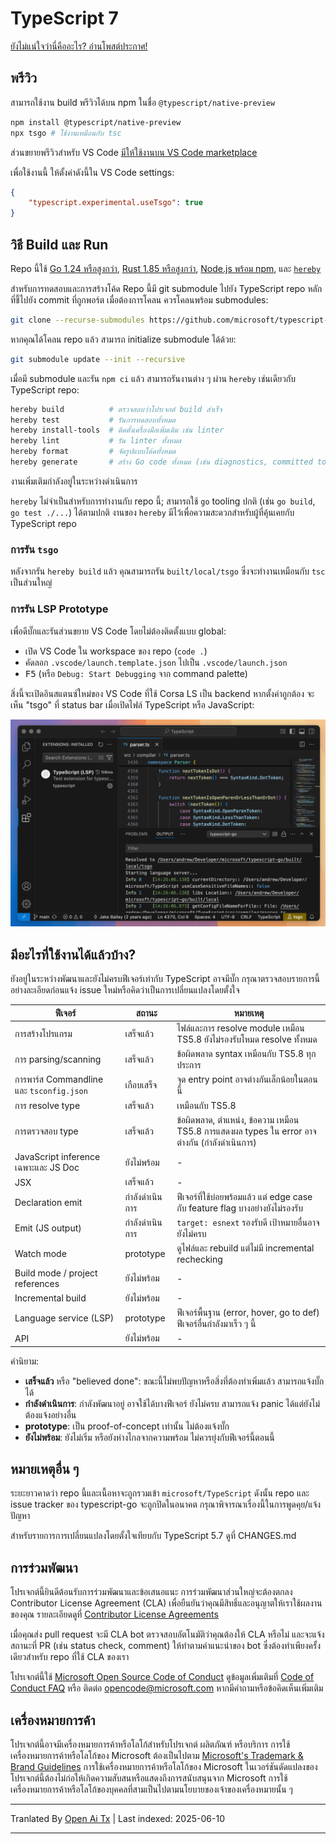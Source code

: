 # TypeScript 7

[ยังไม่แน่ใจว่านี่คืออะไร? อ่านโพสต์ประกาศ!](https://devblogs.microsoft.com/typescript/typescript-native-port/)

## พรีวิว

สามารถใช้งาน build พรีวิวได้บน npm ในชื่อ `@typescript/native-preview`

```sh
npm install @typescript/native-preview
npx tsgo # ใช้งานเหมือนกับ tsc
```

ส่วนขยายพรีวิวสำหรับ VS Code [มีให้ใช้งานบน VS Code marketplace](https://marketplace.visualstudio.com/items?itemName=TypeScriptTeam.native-preview)

เพื่อใช้งานนี้ ให้ตั้งค่าดังนี้ใน VS Code settings:

```json
{
    "typescript.experimental.useTsgo": true
}
```

## วิธี Build และ Run

Repo นี้ใช้ [Go 1.24 หรือสูงกว่า](https://go.dev/dl/), [Rust 1.85 หรือสูงกว่า](https://www.rust-lang.org/tools/install), [Node.js พร้อม npm](https://nodejs.org/), และ [`hereby`](https://www.npmjs.com/package/hereby)

สำหรับการทดสอบและการสร้างโค้ด Repo นี้มี git submodule ไปยัง TypeScript repo หลักที่ชี้ไปยัง commit ที่ถูกพอร์ต
เมื่อต้องการโคลน ควรโคลนพร้อม submodules:

```sh
git clone --recurse-submodules https://github.com/microsoft/typescript-go.git
```

หากคุณได้โคลน repo แล้ว สามารถ initialize submodule ได้ด้วย:

```sh
git submodule update --init --recursive
```

เมื่อมี submodule และรัน `npm ci` แล้ว สามารถรันงานต่าง ๆ ผ่าน `hereby` เช่นเดียวกับ TypeScript repo:

```sh
hereby build          # ตรวจสอบว่าโปรเจกต์ build สำเร็จ
hereby test           # รันการทดสอบทั้งหมด
hereby install-tools  # ติดตั้งเครื่องมือเพิ่มเติม เช่น linter
hereby lint           # รัน linter ทั้งหมด
hereby format         # จัดรูปแบบโค้ดทั้งหมด
hereby generate       # สร้าง Go code ทั้งหมด (เช่น diagnostics, committed to repo)
```

งานเพิ่มเติมกำลังอยู่ในระหว่างดำเนินการ

`hereby` ไม่จำเป็นสำหรับการทำงานกับ repo นี้; สามารถใช้ `go` tooling ปกติ (เช่น `go build`, `go test ./...`) ได้ตามปกติ
งานของ `hereby` มีไว้เพื่อความสะดวกสำหรับผู้ที่คุ้นเคยกับ TypeScript repo

### การรัน `tsgo`

หลังจากรัน `hereby build` แล้ว คุณสามารถรัน `built/local/tsgo` ซึ่งจะทำงานเหมือนกับ `tsc` เป็นส่วนใหญ่

### การรัน LSP Prototype

เพื่อดีบั๊กและรันส่วนขยาย VS Code โดยไม่ต้องติดตั้งแบบ global:

* เปิด VS Code ใน workspace ของ repo (`code .`)
* คัดลอก `.vscode/launch.template.json` ไปเป็น `.vscode/launch.json`
* <kbd>F5</kbd> (หรือ `Debug: Start Debugging` จาก command palette)

สิ่งนี้จะเปิดอินสแตนซ์ใหม่ของ VS Code ที่ใช้ Corsa LS เป็น backend หากตั้งค่าถูกต้อง จะเห็น "tsgo" ที่ status bar เมื่อเปิดไฟล์ TypeScript หรือ JavaScript:

![LSP Prototype Screenshot](https://raw.githubusercontent.com/microsoft/typescript-go/main/.github/ls-screenshot.png)

## มีอะไรที่ใช้งานได้แล้วบ้าง?

ยังอยู่ในระหว่างพัฒนาและยังไม่ครบฟีเจอร์เท่ากับ TypeScript อาจมีบั๊ก กรุณาตรวจสอบรายการนี้อย่างละเอียดก่อนแจ้ง issue ใหม่หรือคิดว่าเป็นการเปลี่ยนแปลงโดยตั้งใจ

| ฟีเจอร์ | สถานะ | หมายเหตุ |
|---------|--------|-------|
| การสร้างโปรแกรม | เสร็จแล้ว | ไฟล์และการ resolve module เหมือน TS5.8 ยังไม่รองรับโหมด resolve ทั้งหมด |
| การ parsing/scanning | เสร็จแล้ว | ข้อผิดพลาด syntax เหมือนกับ TS5.8 ทุกประการ |
| การพาร์ส Commandline และ `tsconfig.json` | เกือบเสร็จ | จุด entry point อาจต่างกันเล็กน้อยในตอนนี้ |
| การ resolve type | เสร็จแล้ว | เหมือนกับ TS5.8 |
| การตรวจสอบ type | เสร็จแล้ว | ข้อผิดพลาด, ตำแหน่ง, ข้อความ เหมือน TS5.8 การแสดงผล types ใน error อาจต่างกัน (กำลังดำเนินการ) |
| JavaScript inference เฉพาะและ JS Doc | ยังไม่พร้อม | - |
| JSX | เสร็จแล้ว | - |
| Declaration emit | กำลังดำเนินการ | ฟีเจอร์ที่ใช้บ่อยพร้อมแล้ว แต่ edge case กับ feature flag บางอย่างยังไม่รองรับ |
| Emit (JS output) | กำลังดำเนินการ | `target: esnext` รองรับดี เป้าหมายอื่นอาจยังไม่ครบ |
| Watch mode | prototype | ดูไฟล์และ rebuild แต่ไม่มี incremental rechecking |
| Build mode / project references | ยังไม่พร้อม | - |
| Incremental build | ยังไม่พร้อม | - |
| Language service (LSP) | prototype | ฟีเจอร์พื้นฐาน (error, hover, go to def) ฟีเจอร์อื่นกำลังมาเร็ว ๆ นี้ |
| API | ยังไม่พร้อม | - |

คำนิยาม:

 * **เสร็จแล้ว** หรือ "believed done": ขณะนี้ไม่พบปัญหาหรือสิ่งที่ต้องทำเพิ่มแล้ว สามารถแจ้งบั๊กได้
 * **กำลังดำเนินการ**: กำลังพัฒนาอยู่ อาจใช้ได้บางฟีเจอร์ ยังไม่ครบ สามารถแจ้ง panic ได้แต่ยังไม่ต้องแจ้งอย่างอื่น
 * **prototype**: เป็น proof-of-concept เท่านั้น ไม่ต้องแจ้งบั๊ก
 * **ยังไม่พร้อม**: ยังไม่เริ่ม หรือยังห่างไกลจากความพร้อม ไม่ควรยุ่งกับฟีเจอร์นี้ตอนนี้

## หมายเหตุอื่น ๆ

ระยะยาวคาดว่า repo นี้และเนื้อหาจะถูกรวมเข้า `microsoft/TypeScript`
ดังนั้น repo และ issue tracker ของ typescript-go จะถูกปิดในอนาคต กรุณาพิจารณาเรื่องนี้ในการพูดคุย/แจ้งปัญหา

สำหรับรายการการเปลี่ยนแปลงโดยตั้งใจเทียบกับ TypeScript 5.7 ดูที่ CHANGES.md

## การร่วมพัฒนา

โปรเจกต์นี้ยินดีต้อนรับการร่วมพัฒนาและข้อเสนอแนะ การร่วมพัฒนาส่วนใหญ่จะต้องตกลง
Contributor License Agreement (CLA) เพื่อยืนยันว่าคุณมีสิทธิ์และอนุญาตให้เราใช้ผลงานของคุณ รายละเอียดดูที่ [Contributor License Agreements](https://cla.opensource.microsoft.com)

เมื่อคุณส่ง pull request จะมี CLA bot ตรวจสอบอัตโนมัติว่าคุณต้องให้ CLA หรือไม่ และจะแจ้งสถานะที่ PR (เช่น status check, comment) ให้ทำตามคำแนะนำของ bot ซึ่งต้องทำเพียงครั้งเดียวสำหรับ repo ที่ใช้ CLA ของเรา

โปรเจกต์นี้ใช้ [Microsoft Open Source Code of Conduct](https://opensource.microsoft.com/codeofconduct/)
ดูข้อมูลเพิ่มเติมที่ [Code of Conduct FAQ](https://opensource.microsoft.com/codeofconduct/faq/) หรือ
ติดต่อ [opencode@microsoft.com](mailto:opencode@microsoft.com) หากมีคำถามหรือข้อคิดเห็นเพิ่มเติม

## เครื่องหมายการค้า

โปรเจกต์นี้อาจมีเครื่องหมายการค้าหรือโลโก้สำหรับโปรเจกต์ ผลิตภัณฑ์ หรือบริการ การใช้เครื่องหมายการค้าหรือโลโก้ของ Microsoft ต้องเป็นไปตาม
[Microsoft's Trademark & Brand Guidelines](https://www.microsoft.com/legal/intellectualproperty/trademarks/usage/general)
การใช้เครื่องหมายการค้าหรือโลโก้ของ Microsoft ในเวอร์ชันดัดแปลงของโปรเจกต์นี้ต้องไม่ก่อให้เกิดความสับสนหรือแสดงถึงการสนับสนุนจาก Microsoft
การใช้เครื่องหมายการค้าหรือโลโก้ของบุคคลที่สามเป็นไปตามนโยบายของเจ้าของเครื่องหมายนั้น ๆ


---


Tranlated By [Open Ai Tx](https://github.com/OpenAiTx/OpenAiTx) | Last indexed: 2025-06-10


---